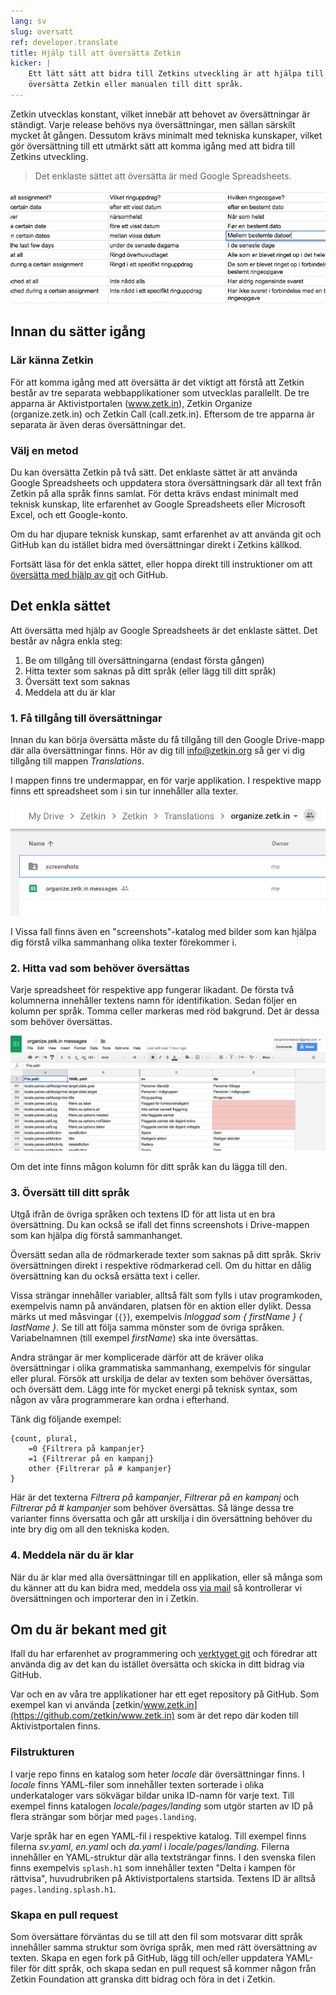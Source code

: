 ```yaml
---
lang: sv
slug: oversatt
ref: developer.translate
title: Hjälp till att översätta Zetkin
kicker: |
    Ett lätt sätt att bidra till Zetkins utveckling är att hjälpa till och
    översätta Zetkin eller manualen till ditt språk.
---
```


Zetkin utvecklas konstant, vilket innebär att behovet av översättningar är
ständigt. Varje release behövs nya översättningar, men sällan särskilt mycket
åt gången. Dessutom krävs minimalt med tekniska kunskaper, vilket gör
översättning till ett utmärkt sätt att komma igång med att bidra till Zetkins
utveckling.

> Det enklaste sättet att översätta är med Google Spreadsheets.

![Översätt](./oversatt.gif)

## Innan du sätter igång
### Lär känna Zetkin
För att komma igång med att översätta är det viktigt att förstå att Zetkin
består av tre separata webbapplikationer som utvecklas parallellt. De tre
apparna är Aktivistportalen (www.zetk.in), Zetkin Organize (organize.zetk.in)
och Zetkin Call (call.zetk.in). Eftersom de tre apparna är separata är även
deras översättningar det.

### Välj en metod
Du kan översätta Zetkin på två sätt. Det enklaste sättet är att använda
Google Spreadsheets och uppdatera stora översättningsark där all text från
Zetkin på alla språk finns samlat. För detta krävs endast minimalt med teknisk
kunskap, lite erfarenhet av Google Spreadsheets eller Microsoft Excel, och ett
Google-konto.

Om du har djupare teknisk kunskap, samt erfarenhet av att använda git och
GitHub kan du istället bidra med översättningar direkt i Zetkins källkod.

Fortsätt läsa för det enkla sättet, eller hoppa direkt till instruktioner om att
[översätta med hjälp av git](#om-du-är-bekant-med-git) och GitHub.

## Det enkla sättet
Att översätta med hjälp av Google Spreadsheets är det enklaste sättet. Det
består av några enkla steg:

1. Be om tillgång till översättningarna (endast första gången)
2. Hitta texter som saknas på ditt språk (eller lägg till ditt språk)
3. Översätt text som saknas
4. Meddela att du är klar

### 1. Få tillgång till översättningar
Innan du kan börja översätta måste du få tillgång till den Google Drive-mapp
där alla översättningar finns. Hör av dig till [info@zetkin.org](mailto:info@zetkin.org)
så ger vi dig tillgång till mappen _Translations_.

I mappen finns tre undermappar, en för varje applikation. I respektive mapp
finns ett spreadsheet som i sin tur innehåller alla texter.

![Translations-mappen](translations-mappen.png)

I Vissa fall finns även en "screenshots"-katalog med bilder som kan hjälpa
dig förstå vilka sammanhang olika texter förekommer i.

### 2. Hitta vad som behöver översättas
Varje spreadsheet för respektive app fungerar likadant. De första två kolumnerna
innehåller textens namn för identifikation. Sedan följer en kolumn per språk.
Tomma celler markeras med röd bakgrund. Det är dessa som behöver översättas.

![Spreadsheet med text](spreadsheet.png)

Om det inte finns mågon kolumn för ditt språk kan du lägga till den.

### 3. Översätt till ditt språk
Utgå ifrån de övriga språken och textens ID för att lista ut en bra
översättning. Du kan också se ifall det finns screenshots i Drive-mappen som kan
hjälpa dig förstå sammanhanget.

Översätt sedan alla de rödmarkerade texter som saknas på ditt språk. Skriv
översättningen direkt i respektive rödmarkerad cell. Om du hittar en dålig
översättning kan du också ersätta text i celler.

Vissa strängar innehåller variabler, alltså fält som fylls i utav programkoden,
exempelvis namn på användaren, platsen för en aktion eller dylikt. Dessa märks
ut med måsvingar (`{}`), exempelvis _Inloggad som { firstName } { lastName }_.
Se till att följa samma mönster som de övriga språken. Variabelnamnen (till
exempel _firstName_) ska inte översättas.

Andra strängar är mer komplicerade därför att de kräver olika översättningar i
olika grammatiska sammanhang, exempelvis för singular eller plural. Försök att
urskilja de delar av texten som behöver översättas, och översätt dem. Lägg inte
för mycket energi på teknisk syntax, som någon av våra programmerare kan ordna
i efterhand.

Tänk dig följande exempel:

```
{count, plural,
    =0 {Filtrera på kampanjer}
    =1 {Filtrerar på en kampanj}
    other {Filtrerar på # kampanjer}
}
```

Här är det texterna _Filtrera på kampanjer_, _Filtrerar på en kampanj_ och
_Filtrerar på # kampanjer_ som behöver översättas. Så länge dessa tre
varianter finns översatta och går att urskilja i din översättning behöver du
inte bry dig om all den tekniska koden.

### 4. Meddela när du är klar
När du är klar med alla översättningar till en applikation, eller så många som
du känner att du kan bidra med, meddela oss [via mail](mailto:info@zetkin.org)
så kontrollerar vi översättningen och importerar den in i Zetkin.

## Om du är bekant med git
Ifall du har erfarenhet av programmering och [verktyget git](https://git-scm.com)
och föredrar att använda dig av det kan du istället översätta och skicka in
ditt bidrag via GitHub.

Var och en av våra tre applikationer har ett eget repository på GitHub. Som
exempel kan vi använda [zetkin/www.zetk.in](https://github.com/zetkin/www.zetk.in)
som är det repo där koden till Aktivistportalen finns.

### Filstrukturen
I varje repo finns en katalog som heter _locale_ där översättningar finns. I
_locale_ finns YAML-filer som innehåller texten sorterade i olika
underkataloger vars sökvägar bildar unika ID-namn för varje text. Till exempel
finns katalogen _locale/pages/landing_ som utgör starten av ID på flera strängar
som börjar med `pages.landing`.

Varje språk har en egen YAML-fil i respektive katalog. Till exempel finns
filerna _sv.yaml_, _en.yaml_ och _da.yaml_ i _locale/pages/landing_. Filerna
innehåller en YAML-struktur där alla textsträngar finns. I den svenska filen
finns exempelvis `splash.h1` som innehåller texten "Delta i kampen för
rättvisa", huvudrubriken på Aktivistportalens startsida. Textens ID är alltså
`pages.landing.splash.h1`.

### Skapa en pull request
Som översättare förväntas du se till att den fil som motsvarar ditt språk
innehåller samma struktur som övriga språk, men med rätt översättning av texten.
Skapa en egen fork på GitHub, lägg till och/eller uppdatera YAML-filer för ditt
språk, och skapa sedan en pull request så kommer någon från Zetkin Foundation
att granska ditt bidrag och föra in det i Zetkin.
